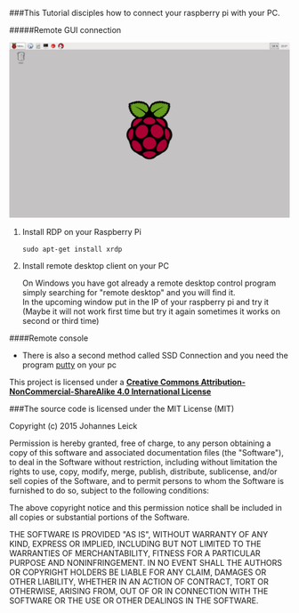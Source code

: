 ###This Tutorial disciples how to connect your raspberry pi with your PC.

#####Remote GUI connection

![screen-GUI](Screen-GUI.png)

1.  Install RDP on your Raspberry Pi

        sudo apt-get install xrdp

2.  Install remote desktop client on your PC

    On Windows you have got already a remote desktop control program simply searching for "remote desktop" and you will find it.  
    In the upcoming window put in the IP of your raspberry pi and try it (Maybe it will not work first time but try it again sometimes it works on second or third time)  
  

####Remote console
  
* There is also a second method called SSD Connection and you need the program [putty](http://www.putty.org/) on your pc
  
This project is licensed under a [**Creative Commons Attribution-NonCommercial-ShareAlike 4.0 International License**](http://creativecommons.org/licenses/by-nc-sa/4.0/)

###The source code is licensed under the MIT License (MIT)

Copyright (c) 2015 Johannes Leick

Permission is hereby granted, free of charge, to any person obtaining a copy of this software and associated documentation files (the "Software"), to deal in the Software without restriction, including without limitation the rights to use, copy, modify, merge, publish, distribute, sublicense, and/or sell copies of the Software, and to permit persons to whom the Software is furnished to do so, subject to the following conditions:

The above copyright notice and this permission notice shall be included in all copies or substantial portions of the Software.

THE SOFTWARE IS PROVIDED "AS IS", WITHOUT WARRANTY OF ANY KIND, EXPRESS OR IMPLIED, INCLUDING BUT NOT LIMITED TO THE WARRANTIES OF MERCHANTABILITY, FITNESS FOR A PARTICULAR PURPOSE AND NONINFRINGEMENT. IN NO EVENT SHALL THE AUTHORS OR COPYRIGHT HOLDERS BE LIABLE FOR ANY CLAIM, DAMAGES OR OTHER LIABILITY, WHETHER IN AN ACTION OF CONTRACT, TORT OR OTHERWISE, ARISING FROM, OUT OF OR IN CONNECTION WITH THE SOFTWARE OR THE USE OR OTHER DEALINGS IN THE SOFTWARE.
